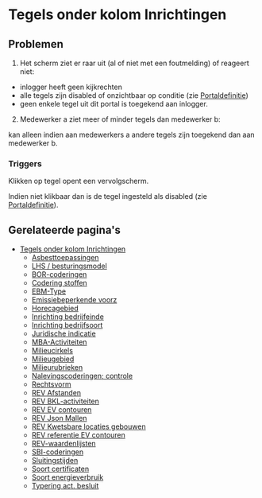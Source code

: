 # Tegels onder kolom Inrichtingen

## Problemen

1. Het scherm ziet er raar uit (al of niet met een foutmelding) of reageert niet:

- inlogger heeft geen kijkrechten
- alle tegels zijn disabled of onzichtbaar op conditie (zie [Portaldefinitie](../../../../instellen_inrichten/portaldefinitie/README.md))
- geen enkele tegel uit dit portal is toegekend aan inlogger.

2. Medewerker a ziet meer of minder tegels dan medewerker b:

kan alleen indien aan medewerkers a andere tegels zijn toegekend dan aan medewerker b.

### Triggers

Klikken op tegel opent een vervolgscherm.

Indien niet klikbaar dan is de tegel ingesteld als disabled (zie [Portaldefinitie](../../../../instellen_inrichten/portaldefinitie/README.md)).

## Gerelateerde pagina's

- [Tegels onder kolom Inrichtingen](README.md)
  - [Asbesttoepassingen](asbesttoepassingen.md)
  - [LHS / besturingsmodel](besturingsmodel.md)
  - [BOR-coderingen](bor-coderingen.md)
  - [Codering stoffen](codering_stoffen.md)
  - [EBM-Type](ebm_type.md)
  - [Emissiebeperkende voorz](emissiebeperkende_voorz.md)
  - [Horecagebied](horecagebied.md)
  - [Inrichting bedrijfeinde](inrichting_bedrijfeinde.md)
  - [Inrichting bedrijfsoort](inrichting_bedrijfsoort.md)
  - [Juridische indicatie](juridische_indicatie.md)
  - [MBA-Activiteiten](mba-activiteiten.md)
  - [Milieucirkels](milieucirkels.md)
  - [Milieugebied](milieugebied.md)
  - [Milieurubrieken](milieurubrieken.md)
  - [Nalevingscoderingen; controle](nalevingen.md)
  - [Rechtsvorm](rechtsvorm.md)
  - [REV Afstanden](rev_afstanden.md)
  - [REV BKL-activiteiten](rev_bkl-activiteiten.md)
  - [REV EV contouren](rev_ev_contouren.md)
  - [REV Json Mallen](rev_json_mallen.md)
  - [REV Kwetsbare locaties gebouwen](rev_kwetsbare_locaties_gebouwen.md)
  - [REV referentie EV contouren](rev_referentie_ev_contouren.md)
  - [REV-waardenlijsten](rev-waardenlijsten.md)
  - [SBI-coderingen](sbi-coderingen.md)
  - [Sluitingstijden](sluitingstijden.md)
  - [Soort certificaten](soort_certificaten.md)
  - [Soort energieverbruik](soort_energieverbruik.md)
  - [Typering act. besluit](typering_act._besluit.md)
